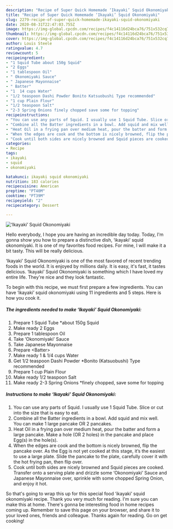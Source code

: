 ```yaml
---
description: "Recipe of Super Quick Homemade ‘Ikayaki’ Squid Okonomiyaki"
title: "Recipe of Super Quick Homemade ‘Ikayaki’ Squid Okonomiyaki"
slug: 2279-recipe-of-super-quick-homemade-ikayaki-squid-okonomiyaki
date: 2020-08-31T22:47:03.755Z
image: https://img-global.cpcdn.com/recipes/f4c14116d24bca76/751x532cq70/ikayaki-squid-okonomiyaki-recipe-main-photo.jpg
thumbnail: https://img-global.cpcdn.com/recipes/f4c14116d24bca76/751x532cq70/ikayaki-squid-okonomiyaki-recipe-main-photo.jpg
cover: https://img-global.cpcdn.com/recipes/f4c14116d24bca76/751x532cq70/ikayaki-squid-okonomiyaki-recipe-main-photo.jpg
author: Louis Steele
ratingvalue: 4.7
reviewcount: 5
recipeingredient:
- "1 Squid Tube about 150g Squid"
- "2 Eggs"
- "1 tablespoon Oil"
- " Okonomiyaki Sauce"
- " Japanese Mayonnaise"
- " Batter"
- "1  14 cups Water"
- "1/2 teaspoon Dashi Powder Bonito Katsuobushi Type recommended"
- "1 cup Plain Flour"
- "1/2 teaspoon Salt"
- "2-3 Spring Onions finely chopped save some for topping"
recipeinstructions:
- "You can use any parts of Squid. I usually use 1 Squid Tube. Slice or cut into the size that is easy to eat."
- "Combine all the Batter ingredients in a bowl. Add squid and mix well. You can make 1 large pancake OR 2 pancakes."
- "Heat Oil in a frying pan over medium heat, pour the batter and form a large pancake. Make a hole (OR 2 holes) in the pancake and place Egg(s) in the hole(s)."
- "When the edges are cook and the bottom is nicely browned, flip the pancake over. As the Egg is not yet cooked at this stage, it’s the easiest to use a large plate. Slide the pancake to the plate, carefully cover it with the hot frying pan, then flip over."
- "Cook until both sides are nicely browned and Squid pieces are cooked. Transfer onto a serving plate and drizzle some ‘Okonomiyaki’ Sauce and Japanese Mayonnaise over, sprinkle with some chopped Spring Onion, and enjoy it hot."
categories:
- Recipe
tags:
- ikayaki
- squid
- okonomiyaki

katakunci: ikayaki squid okonomiyaki 
nutrition: 183 calories
recipecuisine: American
preptime: "PT40M"
cooktime: "PT39M"
recipeyield: "2"
recipecategory: Dessert

---
```



![‘Ikayaki’ Squid Okonomiyaki](https://img-global.cpcdn.com/recipes/f4c14116d24bca76/751x532cq70/ikayaki-squid-okonomiyaki-recipe-main-photo.jpg)

Hello everybody, I hope you are having an incredible day today. Today, I'm gonna show you how to prepare a distinctive dish, ‘ikayaki’ squid okonomiyaki. It is one of my favorites food recipes. For mine, I will make it a bit tasty. This will be really delicious.



‘Ikayaki’ Squid Okonomiyaki is one of the most favored of recent trending foods in the world. It is enjoyed by millions daily. It is easy, it's fast, it tastes delicious. ‘Ikayaki’ Squid Okonomiyaki is something which I have loved my entire life. They're nice and they look fantastic.


To begin with this recipe, we must first prepare a few ingredients. You can have ‘ikayaki’ squid okonomiyaki using 11 ingredients and 5 steps. Here is how you cook it.

<!--inarticleads1-->

##### The ingredients needed to make ‘Ikayaki’ Squid Okonomiyaki:

1. Prepare 1 Squid Tube *about 150g Squid
1. Make ready 2 Eggs
1. Prepare 1 tablespoon Oil
1. Take  ‘Okonomiyaki’ Sauce
1. Take  Japanese Mayonnaise
1. Prepare  &lt;Batter&gt;
1. Make ready 1 &amp; 1/4 cups Water
1. Get 1/2 teaspoon Dashi Powder *Bonito (Katsuobushi) Type recommended
1. Prepare 1 cup Plain Flour
1. Make ready 1/2 teaspoon Salt
1. Make ready 2-3 Spring Onions *finely chopped, save some for topping




<!--inarticleads2-->

##### Instructions to make ‘Ikayaki’ Squid Okonomiyaki:

1. You can use any parts of Squid. I usually use 1 Squid Tube. Slice or cut into the size that is easy to eat.
1. Combine all the Batter ingredients in a bowl. Add squid and mix well. You can make 1 large pancake OR 2 pancakes.
1. Heat Oil in a frying pan over medium heat, pour the batter and form a large pancake. Make a hole (OR 2 holes) in the pancake and place Egg(s) in the hole(s).
1. When the edges are cook and the bottom is nicely browned, flip the pancake over. As the Egg is not yet cooked at this stage, it’s the easiest to use a large plate. Slide the pancake to the plate, carefully cover it with the hot frying pan, then flip over.
1. Cook until both sides are nicely browned and Squid pieces are cooked. Transfer onto a serving plate and drizzle some ‘Okonomiyaki’ Sauce and Japanese Mayonnaise over, sprinkle with some chopped Spring Onion, and enjoy it hot.




So that's going to wrap this up for this special food ‘ikayaki’ squid okonomiyaki recipe. Thank you very much for reading. I'm sure you can make this at home. There's gonna be interesting food in home recipes coming up. Remember to save this page on your browser, and share it to your loved ones, friends and colleague. Thanks again for reading. Go on get cooking!
